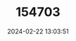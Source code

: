 ---
title: "154703"
category: "Siganus magnificus"
draft: false
date: 2024-02-22 13:03:51
languages:
  English: ["Andaman Fox-face", "Spinefoot", "Magnificent Rabbitfish"]
  Danish: ["Pragtkaninfisk"]
---